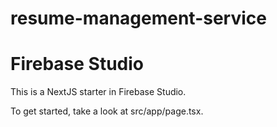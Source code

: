 # resume-management-service
# Firebase Studio

This is a NextJS starter in Firebase Studio.

To get started, take a look at src/app/page.tsx.

